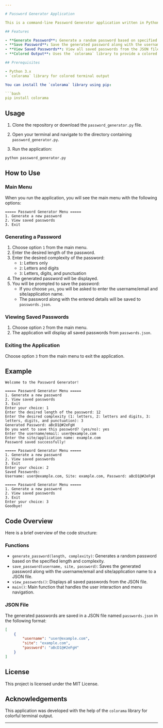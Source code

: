 ```yaml
---

# Password Generator Application

This is a command-line Password Generator application written in Python. It allows users to generate strong and random passwords of specified lengths and complexities. Additionally, it can save the generated passwords along with associated usernames/emails and site/application names into a JSON file for easy retrieval.

## Features

- **Generate Password**: Generate a random password based on specified length and complexity.
- **Save Password**: Save the generated password along with the username/email and site/application name to a JSON file.
- **View Saved Passwords**: View all saved passwords from the JSON file.
- **Colored Output**: Uses the `colorama` library to provide a colored and user-friendly terminal output.

## Prerequisites

- Python 3.x
- `colorama` library for colored terminal output

You can install the `colorama` library using pip:

```bash
pip install colorama
```

## Usage

1. Clone the repository or download the `password_generator.py` file.

2. Open your terminal and navigate to the directory containing `password_generator.py`.

3. Run the application:

```bash
python password_generator.py
```

## How to Use

### Main Menu

When you run the application, you will see the main menu with the following options:

```
===== Password Generator Menu =====
1. Generate a new password
2. View saved passwords
3. Exit
```

### Generating a Password

1. Choose option `1` from the main menu.
2. Enter the desired length of the password.
3. Enter the desired complexity of the password:
   - `1`: Letters only
   - `2`: Letters and digits
   - `3`: Letters, digits, and punctuation
4. The generated password will be displayed.
5. You will be prompted to save the password:
   - If you choose `yes`, you will be asked to enter the username/email and site/application name.
   - The password along with the entered details will be saved to `passwords.json`.

### Viewing Saved Passwords

1. Choose option `2` from the main menu.
2. The application will display all saved passwords from `passwords.json`.

### Exiting the Application

Choose option `3` from the main menu to exit the application.

## Example

```
Welcome to the Password Generator!

===== Password Generator Menu =====
1. Generate a new password
2. View saved passwords
3. Exit
Enter your choice: 1
Enter the desired length of the password: 12
Enter the desired complexity (1: letters, 2: letters and digits, 3: letters, digits, and punctuation): 3
Generated Password: aBcD1@#2eFgH
Do you want to save this password? (yes/no): yes
Enter the username/email: user@example.com
Enter the site/application name: example.com
Password saved successfully!

===== Password Generator Menu =====
1. Generate a new password
2. View saved passwords
3. Exit
Enter your choice: 2
Saved Passwords:
Username: user@example.com, Site: example.com, Password: aBcD1@#2eFgH

===== Password Generator Menu =====
1. Generate a new password
2. View saved passwords
3. Exit
Enter your choice: 3
Goodbye!
```

## Code Overview

Here is a brief overview of the code structure:

### Functions

- `generate_password(length, complexity)`: Generates a random password based on the specified length and complexity.
- `save_password(username, site, password)`: Saves the generated password along with the username/email and site/application name to a JSON file.
- `view_passwords()`: Displays all saved passwords from the JSON file.
- `main()`: Main function that handles the user interaction and menu navigation.

### JSON File

The generated passwords are saved in a JSON file named `passwords.json` in the following format:

```json
[
    {
        "username": "user@example.com",
        "site": "example.com",
        "password": "aBcD1@#2eFgH"
    }
]
```

## License

This project is licensed under the MIT License.

## Acknowledgements

This application was developed with the help of the `colorama` library for colorful terminal output.

---
```

